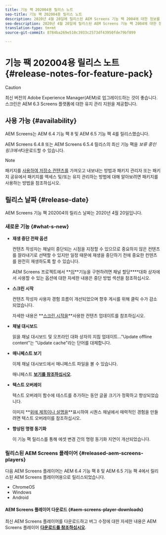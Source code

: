 ```yaml
---
title: 기능 팩 202004용 릴리스 노트
seo-title: 기능 팩 202004용 릴리스 노트
description: 2020년 4월 20일에 릴리스된 AEM Screens 기능 팩 2004에 대한 정보를 보려면 이 페이지를 따르십시오.
seo-description: 2020년 4월 20일에 릴리스된 AEM Screens 기능 팩 2004에 대한 정보를 보려면 이 페이지를 따르십시오.
translation-type: tm+mt
source-git-commit: 8784ba269e510c3933c2573df43950fde79bf899

---
```



# 기능 팩 202004용 릴리스 노트 {#release-notes-for-feature-pack}

>[!CAUTION]
>
>최신 버전의 Adobe Experience Manager(AEM)로 업그레이드하는 것이 좋습니다. 스크린은 AEM 6.3 Screens 플랫폼에 대한 유지 관리 지원을 제공합니다.

## 사용 가능 {#availability}

AEM Screens는 AEM 6.4 기능 팩 8 및 AEM 6.5 기능 팩 4를 릴리스했습니다.

AEM Screens 6.4.8 또는 AEM Screens 6.5.4 릴리스의 최신 기능 팩을 *보류 중인 링크에서*&#x200B;다운로드할 수 있습니다.

>[!NOTE]
>패키지를 [사용하여 저장소 컨텐츠를](https://docs.adobe.com/help/en/experience-manager-65/administering/contentmanagement/package-manager.html) 가져오고 내보내는 방법과 패키지 관리자 또는 패키지 공유에서 패키지를 액세스 및/또는 유지 관리하는 방법에 대해 알아보려면 패키지를 사용하는 방법을 참조하십시오.


## 릴리스 날짜 {#release-date}

AEM Screens 기능 팩 202004의 릴리스 날짜는 2020년 4월 20일입니다.

### 새로운 기능 {#what-s-new}

* **재생 중단 전략 옵션**

   컨텐츠 작성자는 채널이 중단되는 시점을 지정할 수 있으므로 중요하지 않은 컨텐츠를 잘라내기로 선택할 수 있지만 일정 때문에 재생을 중단하기 전에 중요한 컨텐츠를 완전히 재생하도록 할 수 있습니다.

   AEM Screens 프로젝트에서 **[이](/help/user-guide/channel-assignment.md#interruption-method-channel)**기능을 구현하려면 채널 할당&#x200B;****대화 상자에서 사용할 수 있는 옵션에 대한 자세한 내용은 중단 방법 섹션을 참조하십시오.

* **스크린 시작**

   컨텐츠 작성자 사용자 경험 흐름이 개선되었으며 향후 게시를 위해 클릭 수가 감소되었습니다.

   자세한 내용은 **[스크린 시작을](launches.md)**사용한 컨텐츠 업데이트를 참조하십시오.

* **채널 대시보드**

   읽을 채널 대시보드 및 오프라인 대화 상자의 지침 업데이트...&quot;Update offline content&quot;는 &quot;Update cache&quot;라는 단어를 대체합니다.


* **매니페스트 보기**

   이제 채널 대시보드에서 매니페스트 파일을 볼 수 있습니다.

   매니페스트 **[보기를 참조하십시오](/help/user-guide/managing-channels.md#view-manifest)**.

* **텍스트 오버레이**

   텍스트 오버레이 함수에 테스트를 추가하는 동안 글꼴 크기가 정확하고 향상되었습니다.

   이미지 **[위에 제목이나 설명을](text-overlay.md)**표시하여 시퀀스 채널에서 매력적인 경험을 만들려면 텍스트 오버레이를 참조하십시오.

* **향상된 명령 동기화**

   이 기능 팩 릴리스를 통해 에셋 변경 간의 명령 동기화 지연이 개선되었습니다.

### 릴리스된 AEM Screens 플레이어 {#released-aem-screens-players}

다음 AEM Screens 플레이어는 AEM 6.4 기능 팩 8 및 AEM 6.5 기능 팩 4에서 릴리스된 AEM Screens 플레이어용으로 릴리스되었습니다.

* ChromeOS
* Windows
* Android

#### AEM Screens 플레이어 다운로드 {#aem-screens-player-downloads}

최신 AEM Screens 플레이어를 다운로드하고 버그 수정에 대한 자세한 내용은 AEM Screens 플레이어 [**다운로드를 참조하십시오&#x200B;**](https://download.macromedia.com/screens/).
